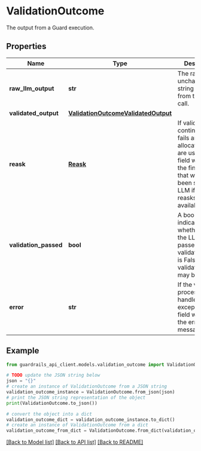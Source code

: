 # ValidationOutcome

The output from a Guard execution.

## Properties

Name | Type | Description | Notes
------------ | ------------- | ------------- | -------------
**raw_llm_output** | **str** | The raw, unchanged string content from the LLM call. | [optional] 
**validated_output** | [**ValidationOutcomeValidatedOutput**](ValidationOutcomeValidatedOutput.md) |  | [optional] 
**reask** | [**Reask**](Reask.md) | If validation continuously fails and all allocated reasks are used, this field will contain the final reask that would have been sent to the LLM if additional reasks were available. | [optional] 
**validation_passed** | **bool** | A boolean to indicate whether or not the LLM output passed validation.  If this is False, the validated_output may be invalid. | [optional] 
**error** | **str** | If the validation process raised a handleable exception, this field will contain the error message. | [optional] 

## Example

```python
from guardrails_api_client.models.validation_outcome import ValidationOutcome

# TODO update the JSON string below
json = "{}"
# create an instance of ValidationOutcome from a JSON string
validation_outcome_instance = ValidationOutcome.from_json(json)
# print the JSON string representation of the object
print(ValidationOutcome.to_json())

# convert the object into a dict
validation_outcome_dict = validation_outcome_instance.to_dict()
# create an instance of ValidationOutcome from a dict
validation_outcome_from_dict = ValidationOutcome.from_dict(validation_outcome_dict)
```
[[Back to Model list]](../README.md#documentation-for-models) [[Back to API list]](../README.md#documentation-for-api-endpoints) [[Back to README]](../README.md)



